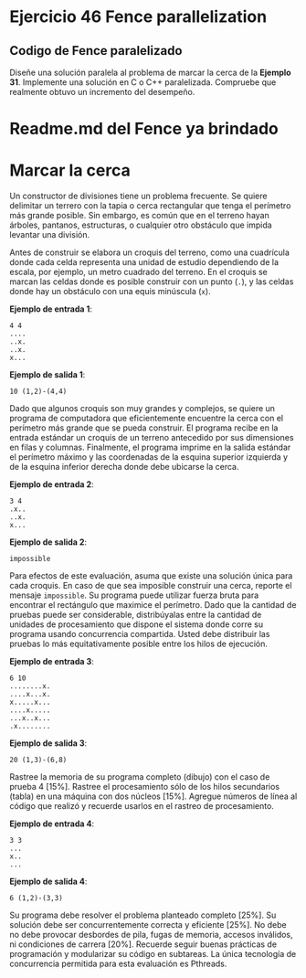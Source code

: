 # Ejercicio 46 Fence parallelization 

## Codigo de Fence paralelizado

Diseñe una solución paralela al problema de marcar la cerca de la **Ejemplo 31**. Implemente una solución en C o C++ paralelizada. Compruebe que realmente obtuvo un incremento del desempeño.

# Readme.md del Fence ya brindado

# Marcar la cerca

Un constructor de divisiones tiene un problema frecuente. Se quiere delimitar un terrero con la tapia o cerca rectangular que tenga el perímetro más grande posible. Sin embargo, es común que en el terreno hayan árboles, pantanos, estructuras, o cualquier otro obstáculo que impida levantar una división.

Antes de construir se elabora un croquis del terreno, como una cuadrícula donde cada celda representa una unidad de estudio dependiendo de la escala, por ejemplo, un metro cuadrado del terreno. En el croquis se marcan las celdas donde es posible construir con un punto (`.`), y las celdas donde hay un obstáculo con una equis minúscula (`x`).

**Ejemplo de entrada 1**:

	4 4
	....
	..x.
	..x.
	x...

**Ejemplo de salida 1**:

	10 (1,2)-(4,4)

Dado que algunos croquis son muy grandes y complejos, se quiere un programa de computadora que eficientemente encuentre la cerca con el perímetro más grande que se pueda construir. El programa recibe en la entrada estándar un croquis de un terreno antecedido por sus dimensiones en filas y columnas. Finalmente, el programa imprime en la salida estándar el perímetro máximo y las coordenadas de la esquina superior izquierda y de la esquina inferior derecha donde debe ubicarse la cerca.

**Ejemplo de entrada 2**:

	3 4
	.x..
	..x.
	x...

**Ejemplo de salida 2**:

	impossible

Para efectos de este evaluación, asuma que existe una solución única para cada croquis. En caso de que sea imposible construir una cerca, reporte el mensaje `impossible`. Su programa puede utilizar fuerza bruta para encontrar el rectángulo que maximice el perímetro. Dado que la cantidad de pruebas puede ser considerable, distribúyalas entre la cantidad de unidades de procesamiento que dispone el sistema donde corre su programa usando concurrencia compartida. Usted debe distribuir las pruebas lo más equitativamente posible entre los hilos de ejecución.

**Ejemplo de entrada 3**:

	6 10
	........x.
	....x...x.
	x.....x...
	....x.....
	...x..x...
	.x........

**Ejemplo de salida 3**:

	20 (1,3)-(6,8)

Rastree la memoria de su programa completo (dibujo) con el caso de prueba 4 [15%]. Rastree el procesamiento sólo de los hilos secundarios (tabla) en una máquina con dos núcleos [15%]. Agregue números de línea al código que realizó y recuerde usarlos en el rastreo de procesamiento.

**Ejemplo de entrada 4**:

	3 3
	...
	x..
	...

**Ejemplo de salida 4**:

	6 (1,2)-(3,3)

Su programa debe resolver el problema planteado completo [25%]. Su solución debe ser concurrentemente correcta y eficiente [25%]. No debe no debe provocar desbordes de pila, fugas de memoria, accesos inválidos, ni condiciones de carrera [20%]. Recuerde seguir buenas prácticas de programación y modularizar su código en subtareas. La única tecnología de concurrencia permitida para esta evaluación es Pthreads.
